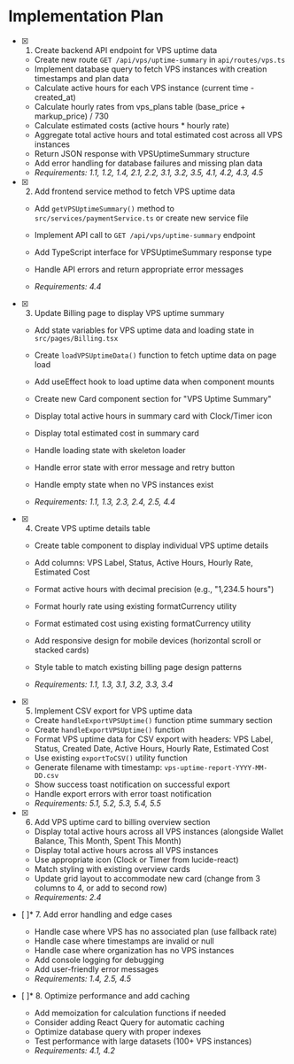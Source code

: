 # Implementation Plan

- [x] 1. Create backend API endpoint for VPS uptime data

  - Create new route `GET /api/vps/uptime-summary` in `api/routes/vps.ts`
  - Implement database query to fetch VPS instances with creation timestamps and plan data
  - Calculate active hours for each VPS instance (current time - created_at)
  - Calculate hourly rates from vps_plans table (base_price + markup_price) / 730
  - Calculate estimated costs (active hours \* hourly rate)
  - Aggregate total active hours and total estimated cost across all VPS instances
  - Return JSON response with VPSUptimeSummary structure
  - Add error handling for database failures and missing plan data
  - _Requirements: 1.1, 1.2, 1.4, 2.1, 2.2, 3.1, 3.2, 3.5, 4.1, 4.2, 4.3, 4.5_

- [x] 2. Add frontend service method to fetch VPS uptime data

  - Add `getVPSUptimeSummary()` method to `src/services/paymentService.ts` or create new service file
  - Implement API call to `GET /api/vps/uptime-summary` endpoint

  - Add TypeScript interface for VPSUptimeSummary response type
  - Handle API errors and return appropriate error messages
  - _Requirements: 4.4_

- [x] 3. Update Billing page to display VPS uptime summary

  - Add state variables for VPS uptime data and loading state in `src/pages/Billing.tsx`

  - Create `loadVPSUptimeData()` function to fetch uptime data on page load
  - Add useEffect hook to load uptime data when component mounts
  - Create new Card component section for "VPS Uptime Summary"
  - Display total active hours in summary card with Clock/Timer icon
  - Display total estimated cost in summary card
  - Handle loading state with skeleton loader
  - Handle error state with error message and retry button
  - Handle empty state when no VPS instances exist
  - _Requirements: 1.1, 1.3, 2.3, 2.4, 2.5, 4.4_

- [x] 4. Create VPS uptime details table

  - Create table component to display individual VPS uptime details

  - Add columns: VPS Label, Status, Active Hours, Hourly Rate, Estimated Cost
  - Format active hours with decimal precision (e.g., "1,234.5 hours")
  - Format hourly rate using existing formatCurrency utility
  - Format estimated cost using existing formatCurrency utility
  - Add responsive design for mobile devices (horizontal scroll or stacked cards)
  - Style table to match existing billing page design patterns
  - _Requirements: 1.1, 1.3, 3.1, 3.2, 3.3, 3.4_

- [x] 5. Implement CSV export for VPS uptime data

  - Create `handleExportVPSUptime()` function
    ptime summary section
  - Create `handleExportVPSUptime()` function
  - Format VPS uptime data for CSV export with headers: VPS Label, Status, Created Date, Active Hours, Hourly Rate, Estimated Cost
  - Use existing `exportToCSV()` utility function
  - Generate filename with timestamp: `vps-uptime-report-YYYY-MM-DD.csv`
  - Show success toast notification on successful export
  - Handle export errors with error toast notification
  - _Requirements: 5.1, 5.2, 5.3, 5.4, 5.5_

- [x] 6. Add VPS uptime card to billing overview section


  - Display total active hours across all VPS instances
    (alongside Wallet Balance, This Month, Spent This Month)
  - Display total active hours across all VPS instances
  - Use appropriate icon (Clock or Timer from lucide-react)
  - Match styling with existing overview cards
  - Update grid layout to accommodate new card (change from 3 columns to 4, or add to second row)
  - _Requirements: 2.4_

- [ ]\* 7. Add error handling and edge cases

  - Handle case where VPS has no associated plan (use fallback rate)
  - Handle case where timestamps are invalid or null
  - Handle case where organization has no VPS instances
  - Add console logging for debugging
  - Add user-friendly error messages
  - _Requirements: 1.4, 2.5, 4.5_

- [ ]\* 8. Optimize performance and add caching
  - Add memoization for calculation functions if needed
  - Consider adding React Query for automatic caching
  - Optimize database query with proper indexes
  - Test performance with large datasets (100+ VPS instances)
  - _Requirements: 4.1, 4.2_
